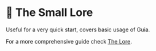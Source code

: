 # 📔 The Small Lore

Useful for a very quick start, covers basic usage of Guia.&#x20;

For a more comprehensive guide check [The Lore](../the-lore/).

